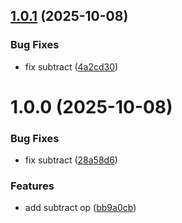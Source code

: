 ## [1.0.1](https://github.com/ignatij/deno-semver/compare/v1.0.0...v1.0.1) (2025-10-08)


### Bug Fixes

* fix subtract ([4a2cd30](https://github.com/ignatij/deno-semver/commit/4a2cd3078fda4e0c5f89013b08320c7163c4a32e))

# 1.0.0 (2025-10-08)


### Bug Fixes

* fix subtract ([28a58d6](https://github.com/ignatij/deno-semver/commit/28a58d6f5f907f639fe7d081a9872f0e9dace8f1))


### Features

* add subtract op ([bb9a0cb](https://github.com/ignatij/deno-semver/commit/bb9a0cba2dfff3c35c8b5e45ae993225cc8f8208))
